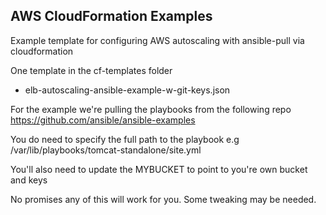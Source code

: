 ## AWS CloudFormation Examples

Example template for configuring AWS autoscaling with ansible-pull via cloudformation

One template in the cf-templates folder
- elb-autoscaling-ansible-example-w-git-keys.json


For the example we're pulling the playbooks from the following repo
https://github.com/ansible/ansible-examples

You do need to specify the full path to the playbook
e.g /var/lib/playbooks/tomcat-standalone/site.yml

You'll also need to update the MYBUCKET to point to you're own bucket and keys

No promises any of this will work for you.  Some tweaking may be needed.  
